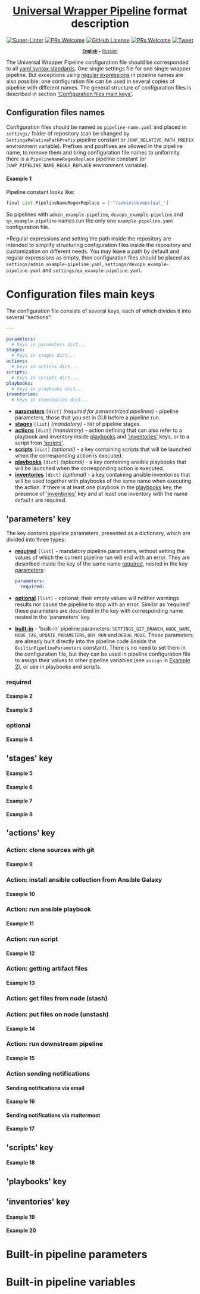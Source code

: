 <!-- markdownlint-disable MD001 MD007 MD025 MD033 MD041 -->
<div align='center'>

# [Universal Wrapper Pipeline](https://github.com/alexanderbazhenoff/jenkins-universal-wrapper-pipeline) format description

[![Super-Linter](https://github.com/alexanderbazhenoff/universal-wrapper-pipeline-settings/actions/workflows/super-linter.yml/badge.svg?branch=main)](https://github.com/marketplace/actions/super-linter)
[![PRs Welcome](https://img.shields.io/badge/PRs-welcome-brightgreen.svg?style=flat-square)](https://makeapullrequest.com)
[![GitHub License](https://img.shields.io/github/license/alexanderbazhenoff/jenkins-universal-wrapper-pipeline)](LICENSE)
[![PRs Welcome](https://img.shields.io/badge/PRs-welcome-brightgreen.svg?style=flat-square)](https://makeapullrequest.com)
[![Tweet](https://img.shields.io/twitter/url/http/shields.io.svg?style=social)](https://twitter.com/intent/tweet?text=Create+your+pipelines+easier+and+faster%21%20&url=https://github.com/alexanderbazhenoff/jenkins-universal-wrapper-pipeline&hashtags=devops,cicd,jenkins,ansible,yaml)

<span style="font-size:0.8em;">[**English**](README.md) • [Russian](README_RUS.md)</span>
</div>

The Universal Wrapper Pipeline configuration file should be corresponded to all
[yaml syntax standards](https://yaml.org/). One single settings file for one single wrapper pipeline. But exceptions
using [regular expressions](#example-1) in pipeline names are also possible: one configuration file can be used in
several copies of pipeline with different names. The general structure of configuration files is described in section
['Configuration files main keys'](#configuration-files-main-keys).

## Configuration files names

Configuration files should be named as `pipeline-name.yaml` and placed in `settings/` folder of repository (can be
changed by `SettingsRelativePathPrefix` pipeline constant or `JUWP_RELATIVE_PATH_PREFIX` environment variable).
Prefixes and postfixes are allowed in the pipeline name, to remove them and bring configuration file names to uniformity
there is a `PipelineNameRegexReplace` pipeline constant (or `JUWP_PIPELINE_NAME_REGEX_REPLACE` environment variable).

#### Example 1

Pipeline constant looks like:

```groovy
final List PipelineNameRegexReplace = ['^(admin|devops|qa)_']
```

So pipelines with `admin_example-pipeline`, `devops_example-pipeline` and `qa_example-pipeline` names run the only one
`example-pipeline.yaml` configuration file.

*Regular expressions and setting the path inside the repository are intended to simplify structuring configuration files
inside the repository and customization on different needs. You may leave a path by default and regular expressions as
empty, then configuration files should be placed as: `settings/admin_example-pipeline.yaml`,
`settings/devops_example-pipeline.yaml` and `settings/qa_example-pipeline.yaml`.

# Configuration files main keys

The configuration file consists of several keys, each of which divides it into several “sections”:

```yaml
---

parameters:
  # Keys in parameters dict...
stages:
  # Keys in stages dict...
actions:
  # Keys in actions dict...
scripts:
  # Keys in scripts dict...
playbooks:
  # Keys in playbooks dict...
inventories:
  # Keys in inventories dict...
```

- [**parameters**](#parameters-key) `[dict]` *(required for parametrized pipelines)* - pipeline parameters, those that
  you set in GUI before a pipeline run.
- [**stages**](#stages-key) `[list]` *(mandatory)* - list of pipeline stages.
- [**actions**](#actions-key) `[dict]` *(mandatory)* - action defining that can also refer to a playbook and inventory
  inside [playbooks](#playbooks-key) and ['inventories'](#inventories-key) keys, or to a script from
  ['scripts'](#scripts-key).
- [**scripts**](#scripts-key) `[dict]` *(optional)* - a key containing scripts that will be launched when the
  corresponding action is executed.
- [**playbooks**](#playbooks-key) `[dict]` *(optional)* - a key containing ansible playbooks that will be launched
  when the corresponding action is executed.
- [**inventories**](#inventories-key) `[dict]` *(optional)* - a key containing ansible inventories that will be used
  together with playbooks of the same name when executing the action. If there is at least one playbook in the
  [playbooks](#playbooks-key) key, the presence of ['inventories'](#inventories-key) key and at least one inventory with
  the name `default` are required.

## 'parameters' key

The key contains pipeline parameters, presented as a dictionary, which are divided into three types:

- [**required**](#required) `[list]` - mandatory pipeline parameters, without setting the values of which the current
   pipeline run will end with an error. They are described inside the key of the same name [required](#required), nested
   in the key [parameters](#parameters-key):

  ```yaml
  parameters:
    required:
  ```

- [**optional**](#optional) `[list]` - optional; their empty values will neither warnings results nor cause the
  pipeline to stop with an error. Similar as 'required' these parameters are described in the key with corresponding
  name nested in the 'parameters' key.
- [**built-in**](#built-in-pipeline-parameters) - 'built-in' pipeline parameters: `SETTINGS_GIT_BRANCH`, `NODE_NAME`,
  `NODE_TAG`, `UPDATE_PARAMETERS`, `DRY_RUN` and `DEBUG_MODE`. These parameters are already built directly into the
   pipeline code (inside the `BuiltinPipelineParameters` constant). There is no need to set them in the configuration
   file, but they can be used in pipeline configuration file to assign their values to other pipeline variables (see
   `assign` in [Example 2](#example-2)), or use in playbooks and scripts.

### required

#### Example 2

#### Example 3

### optional

#### Example 4

## 'stages' key

#### Example 5

#### Example 6

#### Example 7

#### Example 8

## 'actions' key

### Action: clone sources with git

#### Example 9

### Action: install ansible collection from Ansible Galaxy

#### Example 10

### Action: run ansible playbook

#### Example 11

### Action: run script

#### Example 12

### Action: getting artifact files

#### Example 13

### Action: get files from node (stash)

### Action: put files on node (unstash)

#### Example 14

### Action: run downstream pipeline

#### Example 15

### Action sending notifications

#### Sending notifications via email

#### Example 16

#### Sending notifications via mattermost

#### Example 17

## 'scripts' key

#### Example 18

## 'playbooks' key

## 'inventories' key

#### Example 19

#### Example 20

# Built-in pipeline parameters

# Built-in pipeline variables